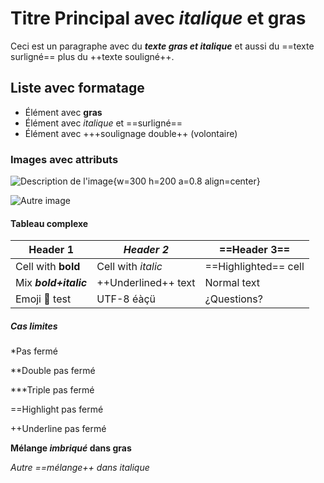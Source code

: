# Titre Principal avec *italique* et **gras**

Ceci est un paragraphe avec du ***texte gras et italique*** et aussi du ==texte surligné== plus du ++texte souligné++.

## Liste avec formatage

- Élément avec **gras**
- Élément avec *italique* et ==surligné==
- Élément avec +++soulignage double++ (volontaire)

### Images avec attributs

![Description de l'image](https://example.com/image.png){w=300 h=200 a=0.8 align=center}

![Autre image](relative/path/img.jpg)

#### Tableau complexe

| **Header 1** | *Header 2* | ==Header 3== |
|-------------|-----------|------------|
| Cell with **bold** | Cell with *italic* | ==Highlighted== cell |
| Mix ***bold+italic*** | ++Underlined++ text | Normal text |
| Emoji 🙂 test | UTF-8 éàçü | ¿Questions? |

##### Cas limites

*Pas fermé

**Double pas fermé

***Triple pas fermé

==Highlight pas fermé

++Underline pas fermé

**Mélange *imbriqué* dans gras**

*Autre ==mélange++ dans italique*